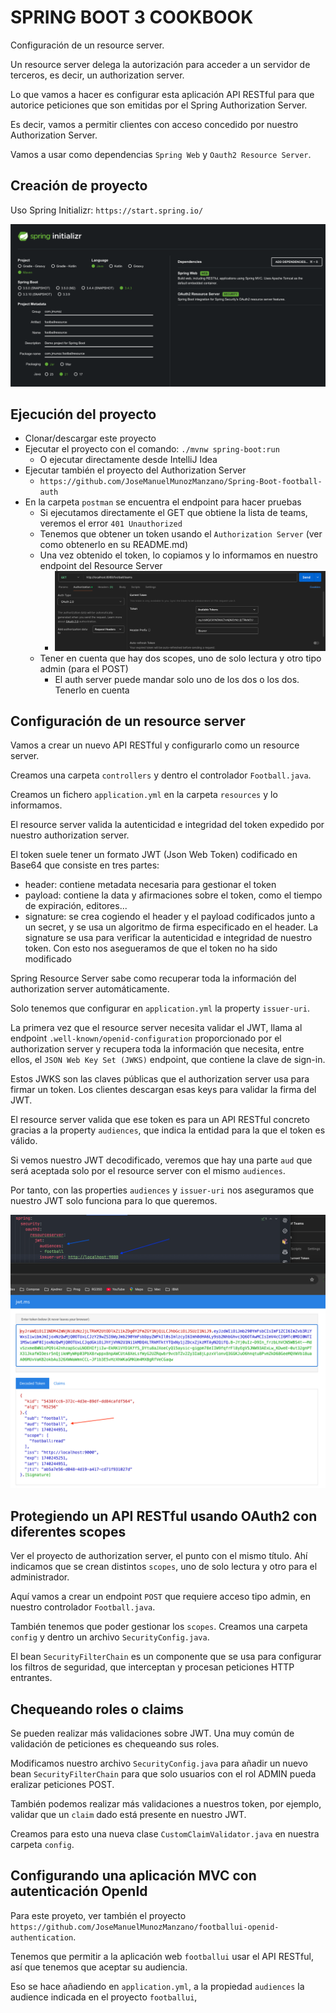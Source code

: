# SPRING BOOT 3 COOKBOOK

Configuración de un resource server.

Un resource server delega la autorización para acceder a un servidor de terceros, es decir, un authorization server.

Lo que vamos a hacer es configurar esta aplicación API RESTful para que autorice peticiones que son emitidas por el Spring Authorization Server.

Es decir, vamos a permitir clientes con acceso concedido por nuestro Authorization Server.

Vamos a usar como dependencias `Spring Web` y `Oauth2 Resource Server`.

## Creación de proyecto

Uso Spring Initializr: `https://start.spring.io/`

![alt Spring Initialzr](./images/01-Spring-Initializr.png)

## Ejecución del proyecto

- Clonar/descargar este proyecto
- Ejecutar el proyecto con el comando: `./mvnw spring-boot:run`
    - O ejecutar directamente desde IntelliJ Idea
- Ejecutar también el proyecto del Authorization Server
  - `https://github.com/JoseManuelMunozManzano/Spring-Boot-football-auth`
- En la carpeta `postman` se encuentra el endpoint para hacer pruebas
  - Si ejecutamos directamente el GET que obtiene la lista de teams, veremos el error `401 Unauthorized`
  - Tenemos que obtener un token usando el `Authorization Server` (ver como obtenerlo en su README.md)
  - Una vez obtenido el token, lo copiamos y lo informamos en nuestro endpoint del Resource Server
    - ![alt Postman_Config](./images/02-Postman-Config.png)
  - Tener en cuenta que hay dos scopes, uno de solo lectura y otro tipo admin (para el POST)
    - El auth server puede mandar solo uno de los dos o los dos. Tenerlo en cuenta

## Configuración de un resource server

Vamos a crear un nuevo API RESTful y configurarlo como un resource server.

Creamos una carpeta `controllers` y dentro el controlador `Football.java`.

Creamos un fichero `application.yml` en la carpeta `resources` y lo informamos.

El resource server valida la autenticidad e integridad del token expedido por nuestro authorization server.

El token suele tener un formato JWT (Json Web Token) codificado en Base64 que consiste en tres partes:

- header: contiene metadata necesaria para gestionar el token
- payload: contiene la data y afirmaciones sobre el token, como el tiempo de expiración, editores...
- signature: se crea cogiendo el header y el payload codificados junto a un secret, y se usa un algoritmo de firma especificado en el header. La signature se usa para verificar la autenticidad e integridad de nuestro token. Con esto nos asegueramos de que el token no ha sido modificado

Spring Resource Server sabe como recuperar toda la información del authorization server automáticamente.

Solo tenemos que configurar en `application.yml` la property `issuer-uri`.

La primera vez que el resource server necesita validar el JWT, llama al endpoint `.well-known/openid-configuration` proporcionado por el authorization server y recupera toda la información que necesita, entre ellos, el `JSON Web Key Set (JWKS)` endpoint, que contiene la clave de sign-in.

Estos JWKS son las claves públicas que el authorization server usa para firmar un token. Los clientes descargan esas keys para validar la firma del JWT.

El resource server valida que ese token es para un API RESTful concreto gracias a la property `audiences`, que indica la entidad para la que el token es válido.

Si vemos nuestro JWT decodificado, veremos que hay una parte `aud` que será aceptada solo por el resource server con el mismo `audiences`.

Por tanto, con las properties `audiences` y `issuer-uri` nos aseguramos que nuestro JWT solo funciona para lo que queremos.

![alt Audiences-aud](./images/03-Audiences-Aud.png)

## Protegiendo un API RESTful usando OAuth2 con diferentes scopes

Ver el proyecto de authorization server, el punto con el mismo título. Ahí indicamos que se crean distintos `scopes`, uno de solo lectura y otro para el administrador.

Aquí vamos a crear un endpoint `POST` que requiere acceso tipo admin, en nuestro controlador `Football.java`.

También tenemos que poder gestionar los `scopes`. Creamos una carpeta `config` y dentro un archivo `SecurityConfig.java`.

El bean `SecurityFilterChain` es un componente que se usa para configurar los filtros de seguridad, que interceptan y procesan peticiones HTTP entrantes.

## Chequeando roles o claims

Se pueden realizar más validaciones sobre JWT. Una muy común de validación de peticiones es chequeando sus roles.

Modificamos nuestro archivo `SecurityConfig.java` para añadir un nuevo bean `SecurityFilterChain` para que solo usuarios con el rol ADMIN pueda eralizar peticiones POST.

También podemos realizar más validaciones a nuestros token, por ejemplo, validar que un `claim` dado está presente en nuestro JWT.

Creamos para esto una nueva clase `CustomClaimValidator.java` en nuestra carpeta `config`.

## Configurando una aplicación MVC con autenticación OpenId

Para este proyeto, ver también el proyecto `https://github.com/JoseManuelMunozManzano/footballui-openid-authentication`.

Tenemos que permitir a la aplicación web `footballui` usar el API RESTful, así que tenemos que aceptar su audiencia.

Eso se hace añadiendo en `application.yml`, a la propiedad `audiences` la audience indicada en el proyecto `footballui`,

